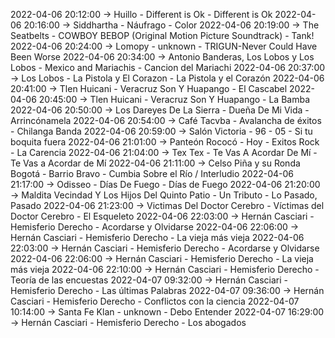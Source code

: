 2022-04-06 20:12:00 -> Huillo - Different is Ok - Different is Ok
2022-04-06 20:16:00 -> Siddhartha - Náufrago - Color
2022-04-06 20:19:00 -> The Seatbelts - COWBOY BEBOP (Original Motion Picture Soundtrack) - Tank!
2022-04-06 20:24:00 -> Lomopy - unknown - TRIGUN-Never Could Have Been Worse
2022-04-06 20:34:00 -> Antonio Banderas, Los Lobos y Los Lobos - Mexico and Mariachis - Cancion del Mariachi
2022-04-06 20:37:00 -> Los Lobos - La Pistola y El Corazon - La Pistola y el Corazón
2022-04-06 20:41:00 -> Tlen Huicani - Veracruz Son Y Huapango - El Cascabel
2022-04-06 20:45:00 -> Tlen Huicani - Veracruz Son Y Huapango - La Bamba
2022-04-06 20:50:00 -> Los Dareyes De La Sierra - Dueña De Mi Vida - Arrincónamela
2022-04-06 20:54:00 -> Café Tacvba - Avalancha de éxitos - Chilanga Banda
2022-04-06 20:59:00 -> Salón Victoria - 96 - 05 - Si tu boquita fuera
2022-04-06 21:01:00 -> Panteón Rococó - Hoy - Exitos Rock - La Carencia
2022-04-06 21:04:00 -> Tex Tex - Te Vas A Acordar De Mí - Te Vas a Acordar de Mí
2022-04-06 21:11:00 -> Celso Piña y su Ronda Bogotá - Barrio Bravo - Cumbia Sobre el Río / Interludio
2022-04-06 21:17:00 -> Odisseo - Días De Fuego - Días de Fuego
2022-04-06 21:20:00 -> Maldita Vecindad Y Los Hijos Del Quinto Patio - Un Tributo - Lo Pasado, Pasado
2022-04-06 21:23:00 -> Victimas Del Doctor Cerebro - Víctimas del Doctor Cerebro - El Esqueleto
2022-04-06 22:03:00 -> Hernán Casciari - Hemisferio Derecho - Acordarse y Olvidarse
2022-04-06 22:06:00 -> Hernán Casciari - Hemisferio Derecho - La vieja más vieja
2022-04-06 22:03:00 -> Hernán Casciari - Hemisferio Derecho - Acordarse y Olvidarse
2022-04-06 22:06:00 -> Hernán Casciari - Hemisferio Derecho - La vieja más vieja
2022-04-06 22:10:00 -> Hernán Casciari - Hemisferio Derecho - Teoría de las encuestas
2022-04-07 09:32:00 -> Hernán Casciari - Hemisferio Derecho - Las últimas Palabras
2022-04-07 09:36:00 -> Hernán Casciari - Hemisferio Derecho - Conflictos con la ciencia
2022-04-07 10:14:00 -> Santa Fe Klan - unknown - Debo Entender
2022-04-07 16:29:00 -> Hernán Casciari - Hemisferio Derecho - Los abogados
